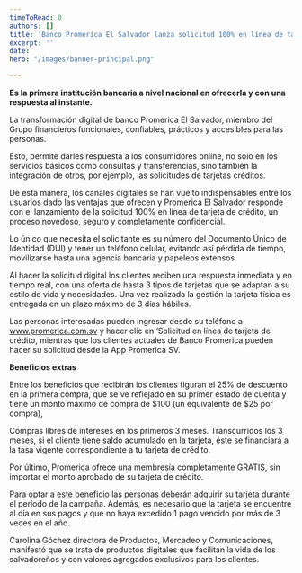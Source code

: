 ```yaml
---
timeToRead: 0
authors: []
title: 'Banco Promerica El Salvador lanza solicitud 100% en línea de tarjeta de crédito '
excerpt: ''
date: 
hero: "/images/banner-principal.png"

---
```

**Es la primera institución bancaria a nivel nacional en ofrecerla y con una respuesta al instante.**

La transformación digital de banco Promerica El Salvador, miembro del Grupo financieros funcionales, confiables, prácticos y accesibles para las personas.

Esto, permite darles respuesta a los consumidores online, no solo en los servicios básicos como consultas y transferencias, sino también la integración de otros, por ejemplo, las solicitudes de tarjetas créditos.

De esta manera, los canales digitales se han vuelto indispensables entre los usuarios dado las ventajas que ofrecen y Promerica El Salvador responde con el lanzamiento de la solicitud 100% en línea de tarjeta de crédito, un proceso novedoso, seguro y completamente confidencial.

Lo único que necesita el solicitante es su número del Documento Único de Identidad (DUI) y tener un teléfono celular, evitando así pérdida de tiempo, movilizarse hasta una agencia bancaria y papeleos extensos.

Al hacer la solicitud digital los clientes reciben una respuesta inmediata y en tiempo real, con una oferta de hasta 3 tipos de tarjetas que se adaptan a su estilo de vida y necesidades. Una vez realizada la gestión la tarjeta física es entregada en un plazo máximo de 3 días hábiles.

Las personas interesadas pueden ingresar desde su teléfono a www.promerica.com.sv y hacer clic en ‘Solicitud en línea de tarjeta de crédito, mientras que los clientes actuales de Banco Promerica pueden hacer su solicitud desde la App Promerica SV.

**Beneficios extras**

Entre los beneficios que recibirán los clientes figuran el 25% de descuento en la primera compra, que se ve reflejado en su primer estado de cuenta y tiene un monto máximo de compra de $100 (un equivalente de $25 por compra),

Compras libres de intereses en los primeros 3 meses. Transcurridos los 3 meses, si el cliente tiene saldo acumulado en la tarjeta, éste se financiará a la tasa vigente correspondiente a tu tarjeta de crédito.

Por último, Promerica ofrece una membresía completamente GRATIS, sin importar el monto aprobado de su tarjeta de crédito.

Para optar a este beneficio las personas deberán adquirir su tarjeta durante el período de la campaña. Además, es necesario que la tarjeta se encuentre al día en sus pagos y que no haya excedido 1 pago vencido por más de 3 veces en el año.

Carolina Góchez directora de Productos, Mercadeo y Comunicaciones, manifestó que se trata de productos digitales que facilitan la vida de los salvadoreños y con valores agregados exclusivos para los clientes.